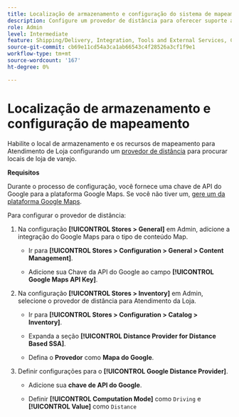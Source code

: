 ```yaml
---
title: Localização de armazenamento e configuração do sistema de mapeamento
description: Configure um provedor de distância para oferecer suporte ao mapeamento de localização de loja na interface de loja. As soluções de Atendimento da Loja exigem um provedor à distância para habilitar a pesquisa na loja de varejo e outros recursos de mapeamento e agendamento para o fluxo de trabalho de atendimento completo.
role: Admin
level: Intermediate
feature: Shipping/Delivery, Integration, Tools and External Services, Configuration
source-git-commit: cb69e11cd54a3ca1ab66543c4f28526a3cf1f9e1
workflow-type: tm+mt
source-wordcount: '167'
ht-degree: 0%

---
```


# Localização de armazenamento e configuração de mapeamento

Habilite o local de armazenamento e os recursos de mapeamento para Atendimento de Loja configurando um [provedor de distância](https://experienceleague.adobe.com/en/docs/commerce-admin/inventory/configuration/distance-priority-algorithm) para procurar locais de loja de varejo.

**Requisitos**

Durante o processo de configuração, você fornece uma chave de API do Google para a plataforma Google Maps. Se você não tiver um, [gere um da plataforma Google Maps](https://experienceleague.adobe.com/en/docs/commerce-admin/inventory/configuration/distance-priority-algorithm#configure-google-maps).

Para configurar o provedor de distância:

1. Na configuração **[!UICONTROL Stores > General]** em Admin, adicione a integração do Google Maps para o tipo de conteúdo Map.

   - Ir para **[!UICONTROL Stores > Configuration  > General > Content Management]**.

   - Adicione sua Chave da API do Google ao campo **[!UICONTROL Google Maps API Key]**.

1. Na configuração **[!UICONTROL Stores > Inventory]** em Admin, selecione o provedor de distância para Atendimento da Loja.

   - Ir para **[!UICONTROL Stores > Configuration > Catalog > Inventory]**.

   - Expanda a seção **[!UICONTROL Distance Provider for Distance Based SSA]**.

   - Defina o **Provedor** como **Mapa do Google**.

1. Definir configurações para o **[!UICONTROL Google Distance Provider]**.

   - Adicione sua **chave de API do Google**.

   - Definir **[!UICONTROL Computation Mode]** como `Driving` e **[!UICONTROL Value]** como `Distance`
